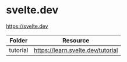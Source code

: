 # svelte.dev

<https://svelte.dev>

| Folder   | Resource                            |
| -------- | ----------------------------------- |
| tutorial | <https://learn.svelte.dev/tutorial> |
